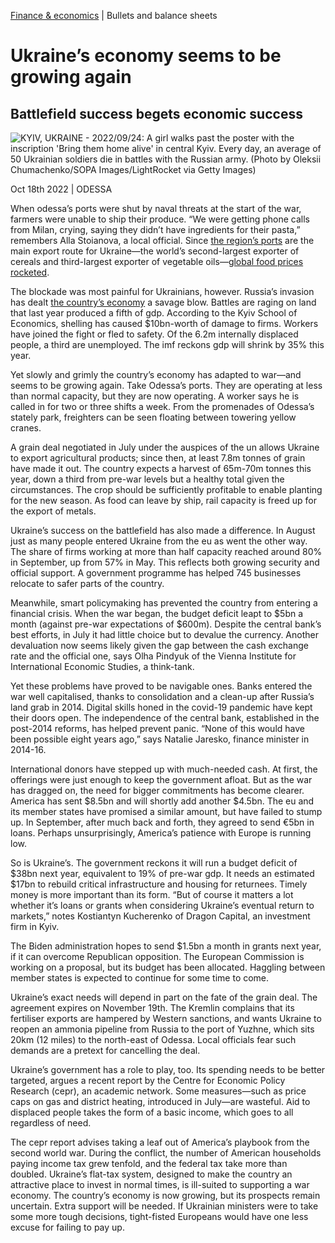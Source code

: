 [Finance & economics](https://www.economist.com/finance-and-economics/) | Bullets and balance sheets

# Ukraine’s economy seems to be growing again

## Battlefield success begets economic success

![KYIV, UKRAINE - 2022/09/24: A girl walks past the poster with the inscription 'Bring them home alive' in central Kyiv. Every day, an average of 50 Ukrainian soldiers die in battles with the Russian army. (Photo by Oleksii Chumachenko/SOPA Images/LightRocket via Getty Images)](https://www.economist.com/img/b/1424/801/90/media-assets/image/20221022_FNP001.jpg)

Oct 18th 2022 | ODESSA

When odessa’s ports were shut by naval threats at the start of the war, farmers were unable to ship their produce. “We were getting phone calls from Milan, crying, saying they didn’t have ingredients for their pasta,” remembers Alla Stoianova, a local official. Since [the region’s ports](https://www.economist.com/the-economist-explains/2022/05/27/why-is-odessa-important-to-both-ukraine-and-russia) are the main export route for Ukraine—the world’s second-largest exporter of cereals and third-largest exporter of vegetable oils—[global food prices rocketed](https://www.economist.com/graphic-detail/2022/10/07/food-prices-are-outpacing-wider-inflation-across-most-of-the-world).

The blockade was most painful for Ukrainians, however. Russia’s invasion has dealt [the country’s economy](https://www.economist.com/graphic-detail/2022/06/30/tracking-changes-to-ukraines-economy) a savage blow. Battles are raging on land that last year produced a fifth of gdp. According to the Kyiv School of Economics, shelling has caused $10bn-worth of damage to firms. Workers have joined the fight or fled to safety. Of the 6.2m internally displaced people, a third are unemployed. The imf reckons gdp will shrink by 35% this year.

Yet slowly and grimly the country’s economy has adapted to war—and seems to be growing again. Take Odessa’s ports. They are operating at less than normal capacity, but they are now operating. A worker says he is called in for two or three shifts a week. From the promenades of Odessa’s stately park, freighters can be seen floating between towering yellow cranes.

A grain deal negotiated in July under the auspices of the un allows Ukraine to export agricultural products; since then, at least 7.8m tonnes of grain have made it out. The country expects a harvest of 65m-70m tonnes this year, down a third from pre-war levels but a healthy total given the circumstances. The crop should be sufficiently profitable to enable planting for the new season. As food can leave by ship, rail capacity is freed up for the export of metals.

Ukraine’s success on the battlefield has also made a difference. In August just as many people entered Ukraine from the eu as went the other way. The share of firms working at more than half capacity reached around 80% in September, up from 57% in May. This reflects both growing security and official support. A government programme has helped 745 businesses relocate to safer parts of the country.

Meanwhile, smart policymaking has prevented the country from entering a financial crisis. When the war began, the budget deficit leapt to $5bn a month (against pre-war expectations of $600m). Despite the central bank’s best efforts, in July it had little choice but to devalue the currency. Another devaluation now seems likely given the gap between the cash exchange rate and the official one, says Olha Pindyuk of the Vienna Institute for International Economic Studies, a think-tank.

Yet these problems have proved to be navigable ones. Banks entered the war well capitalised, thanks to consolidation and a clean-up after Russia’s land grab in 2014. Digital skills honed in the covid-19 pandemic have kept their doors open. The independence of the central bank, established in the post-2014 reforms, has helped prevent panic. “None of this would have been possible eight years ago,” says Natalie Jaresko, finance minister in 2014-16.

International donors have stepped up with much-needed cash. At first, the offerings were just enough to keep the government afloat. But as the war has dragged on, the need for bigger commitments has become clearer. America has sent $8.5bn and will shortly add another $4.5bn. The eu and its member states have promised a similar amount, but have failed to stump up. In September, after much back and forth, they agreed to send €5bn in loans. Perhaps unsurprisingly, America’s patience with Europe is running low.

So is Ukraine’s. The government reckons it will run a budget deficit of $38bn next year, equivalent to 19% of pre-war gdp. It needs an estimated $17bn to rebuild critical infrastructure and housing for returnees. Timely money is more important than its form. “But of course it matters a lot whether it’s loans or grants when considering Ukraine’s eventual return to markets,” notes Kostiantyn Kucherenko of Dragon Capital, an investment firm in Kyiv.

The Biden administration hopes to send $1.5bn a month in grants next year, if it can overcome Republican opposition. The European Commission is working on a proposal, but its budget has been allocated. Haggling between member states is expected to continue for some time to come.

Ukraine’s exact needs will depend in part on the fate of the grain deal. The agreement expires on November 19th. The Kremlin complains that its fertiliser exports are hampered by Western sanctions, and wants Ukraine to reopen an ammonia pipeline from Russia to the port of Yuzhne, which sits 20km (12 miles) to the north-east of Odessa. Local officials fear such demands are a pretext for cancelling the deal.

Ukraine’s government has a role to play, too. Its spending needs to be better targeted, argues a recent report by the Centre for Economic Policy Research (cepr), an academic network. Some measures—such as price caps on gas and district heating, introduced in July—are wasteful. Aid to displaced people takes the form of a basic income, which goes to all regardless of need.

The cepr report advises taking a leaf out of America’s playbook from the second world war. During the conflict, the number of American households paying income tax grew tenfold, and the federal tax take more than doubled. Ukraine’s flat-tax system, designed to make the country an attractive place to invest in normal times, is ill-suited to supporting a war economy. The country’s economy is now growing, but its prospects remain uncertain. Extra support will be needed. If Ukrainian ministers were to take some more tough decisions, tight-fisted Europeans would have one less excuse for failing to pay up. 